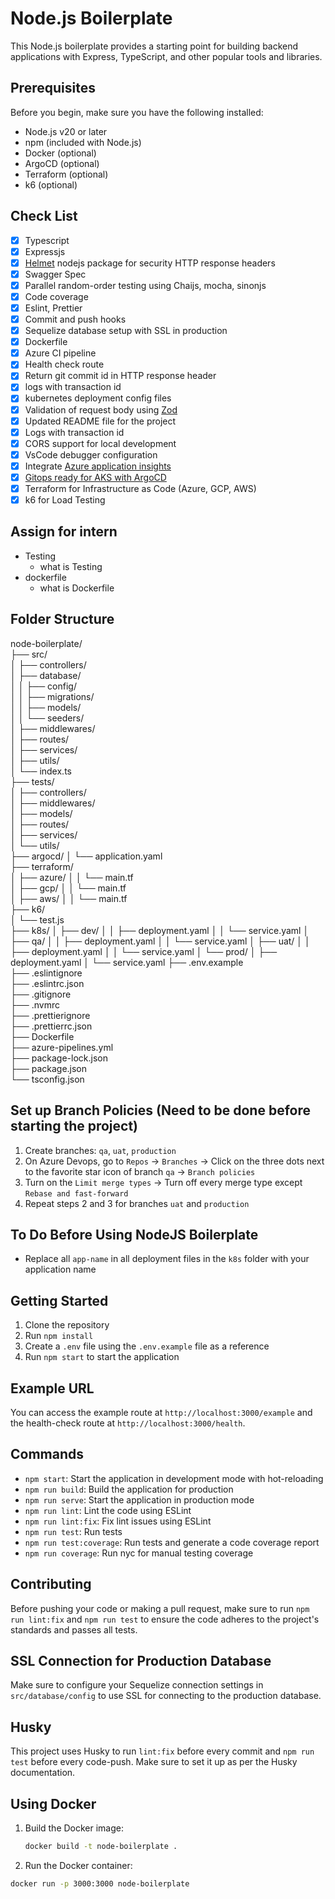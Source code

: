 # Node.js Boilerplate

This Node.js boilerplate provides a starting point for building backend applications with Express, TypeScript, and other popular tools and libraries.

## Prerequisites

Before you begin, make sure you have the following installed:

- Node.js v20 or later
- npm (included with Node.js)
- Docker (optional)
- ArgoCD (optional)
- Terraform (optional)
- k6 (optional)

## Check List
- [x] Typescript
- [x] Expressjs
- [x] [Helmet](https://github.com/helmetjs/helmet) nodejs package for security HTTP response headers
- [x] Swagger Spec
- [x] Parallel random-order testing using Chaijs, mocha, sinonjs
- [x] Code coverage
- [x] Eslint, Prettier
- [x] Commit and push hooks
- [x] Sequelize database setup with SSL in production
- [x] Dockerfile
- [x] Azure CI pipeline
- [x] Health check route
- [x] Return git commit id in HTTP response header
- [x] logs with transaction id
- [x] kubernetes deployment config files
- [x] Validation of request body using [Zod](https://zod.dev/)
- [x] Updated README file for the project
- [x] Logs with transaction id
- [x] CORS support for local development
- [x] VsCode debugger configuration
- [x] Integrate [Azure application insights](https://learn.microsoft.com/en-us/azure/azure-monitor/app/nodejs)
- [x] [Gitops ready for AKS with ArgoCD](https://argo-cd.readthedocs.io/en/stable/)
- [x] Terraform for Infrastructure as Code (Azure, GCP, AWS)
- [x] k6 for Load Testing

## Assign for intern
- Testing
  - what is Testing
- dockerfile
  - what is Dockerfile

## Folder Structure

node-boilerplate/  
├── src/  
│   ├── controllers/  
│   ├── database/  
│   │   ├── config/  
│   │   ├── migrations/  
│   │   ├── models/  
│   │   └── seeders/  
│   ├── middlewares/  
│   ├── routes/  
│   ├── services/  
│   ├── utils/  
│   └── index.ts  
├── tests/  
│   ├── controllers/  
│   ├── middlewares/  
│   ├── models/  
│   ├── routes/  
│   ├── services/  
│   └── utils/  
├── argocd/
│   └── application.yaml  
├── terraform/  
│   ├── azure/
│   │   └── main.tf  
│   ├── gcp/
│   │   └── main.tf  
│   ├── aws/
│   │   └── main.tf  
├── k6/  
│   └── test.js  
├── k8s/
│   ├── dev/
│   │   ├── deployment.yaml
│   │   └── service.yaml
│   ├── qa/
│   │   ├── deployment.yaml
│   │   └── service.yaml
│   ├── uat/
│   │   ├── deployment.yaml
│   │   └── service.yaml
│   └── prod/
│       ├── deployment.yaml
│       └── service.yaml
├── .env.example  
├── .eslintignore  
├── .eslintrc.json  
├── .gitignore  
├── .nvmrc  
├── .prettierignore  
├── .prettierrc.json  
├── Dockerfile  
├── azure-pipelines.yml  
├── package-lock.json  
├── package.json  
└── tsconfig.json  

## Set up Branch Policies (Need to be done before starting the project)
1. Create branches: `qa`, `uat`, `production`
2. On Azure Devops, go to `Repos` -> `Branches` -> Click on the three dots next to the favorite star icon of branch `qa` -> `Branch policies`
3. Turn on the `Limit merge types` -> Turn off every merge type except `Rebase and fast-forward`
4. Repeat steps 2 and 3 for branches `uat` and `production`

## To Do Before Using NodeJS Boilerplate
- Replace all `app-name` in all deployment files in the `k8s` folder with your application name

## Getting Started

1. Clone the repository
2. Run `npm install`
3. Create a `.env` file using the `.env.example` file as a reference
4. Run `npm start` to start the application

## Example URL

You can access the example route at `http://localhost:3000/example` and the health-check route at `http://localhost:3000/health`.

## Commands

- `npm start`: Start the application in development mode with hot-reloading
- `npm run build`: Build the application for production
- `npm run serve`: Start the application in production mode
- `npm run lint`: Lint the code using ESLint
- `npm run lint:fix`: Fix lint issues using ESLint
- `npm run test`: Run tests
- `npm run test:coverage`: Run tests and generate a code coverage report
- `npm run coverage`: Run nyc for manual testing coverage

## Contributing

Before pushing your code or making a pull request, make sure to run `npm run lint:fix` and `npm run test` to ensure the code adheres to the project's standards and passes all tests.

## SSL Connection for Production Database

Make sure to configure your Sequelize connection settings in `src/database/config` to use SSL for connecting to the production database.

## Husky

This project uses Husky to run `lint:fix` before every commit and `npm run test` before every code-push. Make sure to set it up as per the Husky documentation.

## Using Docker

1. Build the Docker image:
   ```bash
   docker build -t node-boilerplate .

2. Run the Docker container:
  ```bash
  docker run -p 3000:3000 node-boilerplate
  ```